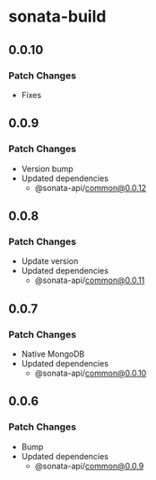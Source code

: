 # sonata-build

## 0.0.10

### Patch Changes

- Fixes

## 0.0.9

### Patch Changes

- Version bump
- Updated dependencies
  - @sonata-api/common@0.0.12

## 0.0.8

### Patch Changes

- Update version
- Updated dependencies
  - @sonata-api/common@0.0.11

## 0.0.7

### Patch Changes

- Native MongoDB
- Updated dependencies
  - @sonata-api/common@0.0.10

## 0.0.6

### Patch Changes

- Bump
- Updated dependencies
  - @sonata-api/common@0.0.9
